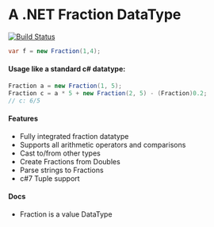 A .NET Fraction DataType
=============

[![Build Status](https://travis-ci.org/jhilscher/Fraction.svg?branch=master)](https://travis-ci.org/jhilscher/Fraction)


```csharp
var f = new Fraction(1,4);
```



#### Usage like a standard c# datatype:
```csharp
Fraction a = new Fraction(1, 5);
Fraction c = a * 5 + new Fraction(2, 5) - (Fraction)0.2;
// c: 6/5
```

#### Features

* Fully integrated fraction datatype
* Supports all arithmetic operators and comparisons
* Cast to/from other types
* Create Fractions from Doubles
* Parse strings to Fractions
* c#7 Tuple support

#### Docs

* Fraction is a value DataType